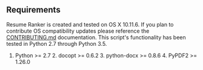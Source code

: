 
## Requirements
Resume Ranker is created and tested on OS X 10.11.6.  If you plan to contribute OS compatibility updates please reference the [CONTRIBUTING.md](/documentation/CONTRIBUTING.md) documentation.  This script's functionality has been tested in Python 2.7 through Python 3.5. 



1.  Python >= 2.7
	2. docopt >= 0.6.2
	3. python-docx >= 0.8.6
	4. PyPDF2 >= 1.26.0
